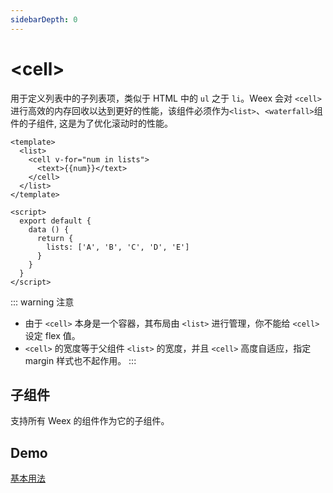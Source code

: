 ```yaml
---
sidebarDepth: 0
---
```

# &lt;cell&gt;
用于定义列表中的子列表项，类似于 HTML 中的 `ul` 之于 `li`。Weex 会对 `<cell>` 进行高效的内存回收以达到更好的性能，该组件必须作为`<list>`、`<waterfall>`组件的子组件, 这是为了优化滚动时的性能。

```vue{3}
<template>
  <list>
    <cell v-for="num in lists">
      <text>{{num}}</text>
    </cell>
  </list>
</template>

<script>
  export default {
    data () {
      return {
        lists: ['A', 'B', 'C', 'D', 'E']
      }
    }
  }
</script>
```

::: warning 注意
* 由于 `<cell>` 本身是一个容器，其布局由 `<list>` 进行管理，你不能给 `<cell>` 设定 flex 值。
* `<cell>` 的宽度等于父组件 `<list>` 的宽度，并且 `<cell>` 高度自适应，指定 margin 样式也不起作用。
:::

## 子组件
支持所有 Weex 的组件作为它的子组件。

## Demo
[基本用法](http://dotwe.org/vue/3c649d5bb5b8ec434fbdce5c16c357c9)